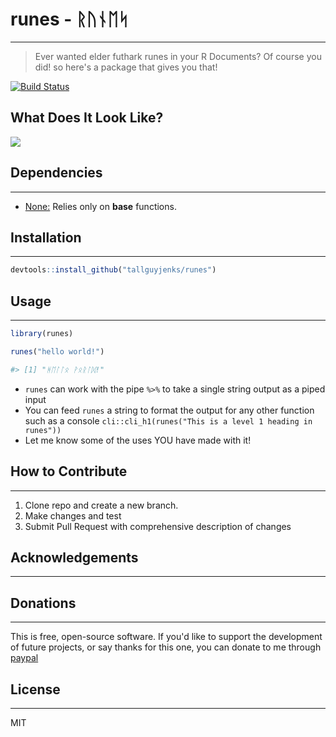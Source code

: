 
# runes - ᚱᚢᚾᛖᛋ

---

> Ever wanted elder futhark runes in your R Documents? Of course you did! so here's a package that gives you that!

[![Build Status](https://travis-ci.org/tallguyjenks/runes.svg?branch=master)](https://travis-ci.org/tallguyjenks/runes)

## What Does It Look Like?

![](./img/rstudio.gif)

## Dependencies

---

- <u>None:</u> Relies only on **base** functions.

## Installation

---

```r
devtools::install_github("tallguyjenks/runes")
```

## Usage

---

```r
library(runes)

runes("hello world!")

#> [1] "ᚻᛖᛚᛚᛟ ᚹᛟᚱᛚᛞ!"
```

- `runes` can work with the pipe `%>%` to take a single string output as a piped input
- You can feed `runes` a string to format the output for any other function such as a console `cli::cli_h1(runes("This is a level 1 heading in runes"))`
- Let me know some of the uses YOU have made with it!

## How to Contribute

---

1. Clone repo and create a new branch.
2. Make changes and test
3. Submit Pull Request with comprehensive description of changes

## Acknowledgements

---

## Donations

---

This is free, open-source software. If you'd like to support the development of future projects, or say thanks for this one, you can donate to me through [paypal](https://www.paypal.me/tallguyjenks)

## License

---

MIT
